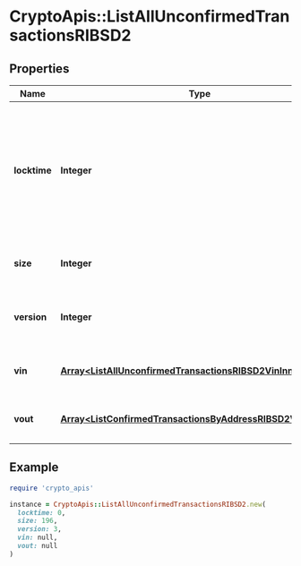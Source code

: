 # CryptoApis::ListAllUnconfirmedTransactionsRIBSD2

## Properties

| Name | Type | Description | Notes |
| ---- | ---- | ----------- | ----- |
| **locktime** | **Integer** | Represents the locktime on the transaction on the specific blockchain, i.e. the blockheight at which the transaction is valid. |  |
| **size** | **Integer** | Represents the total size of this transaction. |  |
| **version** | **Integer** | Represents the transaction&#39;s version number. |  |
| **vin** | [**Array&lt;ListAllUnconfirmedTransactionsRIBSD2VinInner&gt;**](ListAllUnconfirmedTransactionsRIBSD2VinInner.md) | Represents the transaction inputs. |  |
| **vout** | [**Array&lt;ListConfirmedTransactionsByAddressRIBSD2VoutInner&gt;**](ListConfirmedTransactionsByAddressRIBSD2VoutInner.md) | Represents the transaction outputs. |  |

## Example

```ruby
require 'crypto_apis'

instance = CryptoApis::ListAllUnconfirmedTransactionsRIBSD2.new(
  locktime: 0,
  size: 196,
  version: 3,
  vin: null,
  vout: null
)
```

